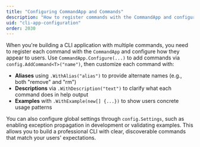 ```yaml
---
title: "Configuring CommandApp and Commands"
description: "How to register commands with the CommandApp and configure global settings"
uid: "cli-app-configuration"
order: 2030
---
```


When you're building a CLI application with multiple commands, you need to register each command with the `CommandApp` and configure how they appear to users. Use `CommandApp.Configure(...)` to add commands via `config.AddCommand<T>("name")`, then customize each command with:

* **Aliases** using `.WithAlias("alias")` to provide alternate names (e.g., both "remove" and "rm")
* **Descriptions** via `.WithDescription("text")` to clarify what each command does in help output
* **Examples** with `.WithExample(new[] {...})` to show users concrete usage patterns

You can also configure global settings through `config.Settings`, such as enabling exception propagation in development or validating examples. This allows you to build a professional CLI with clear, discoverable commands that match your users' expectations.